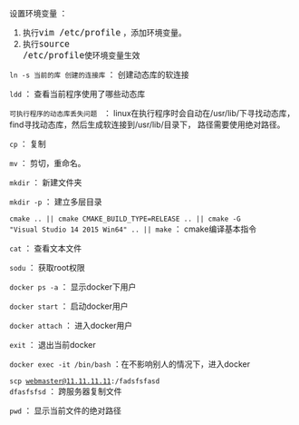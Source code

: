 
设置环境变量 ：
 1. 执行<code style="font-size:15px">vim /etc/profile</code> ，添加环境变量。
 2. 执行<code style="font-size:15px">source /etc/profile</code>使环境变量生效
	
<code>ln -s 当前的库 创建的连接库</code> ： 创建动态库的软连接

<code>ldd</code> ： 查看当前程序使用了哪些动态库

<code>可执行程序的动态库丢失问题 </code> ： linux在执行程序时会自动在/usr/lib/下寻找动态库， find寻找动态库，然后生成软连接到/usr/lib/目录下， 路径需要使用绝对路径。

<code>cp</code> ： 复制

<code>mv</code> ： 剪切，重命名。

<code>mkdir</code> ： 新建文件夹

<code>mkdir -p</code> ： 建立多层目录

<code>cmake .. || cmake CMAKE_BUILD_TYPE=RELEASE .. || cmake -G "Visual Studio 14 2015 Win64" .. || make</code> ： cmake编译基本指令

<code>cat</code> ： 查看文本文件

<code>sodu</code> ： 获取root权限

<code>docker ps -a</code> ： 显示docker下用户

<code>docker start</code> ： 启动docker用户

<code>docker attach</code> ： 进入docker用户

<code>exit</code> ： 退出当前docker

<code>docker exec -it /bin/bash</code> ：在不影响别人的情况下，进入docker

<code>scp webmaster@11.11.11.11:/fadsfsfasd dfasfsfsd</code> ： 跨服务器复制文件

<code>pwd</code> ： 显示当前文件的绝对路径 




